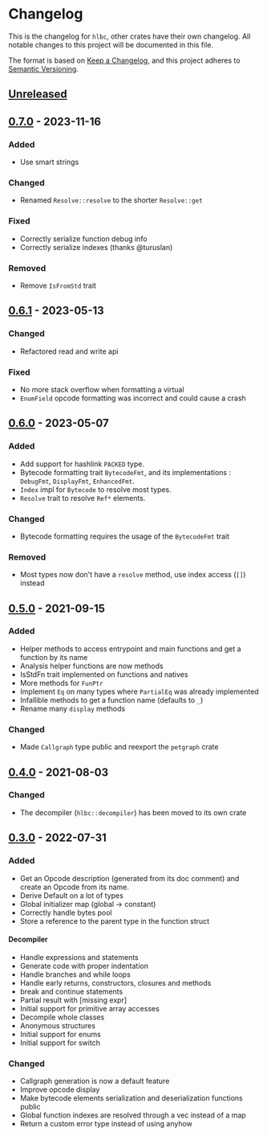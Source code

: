 # Changelog

This is the changelog for `hlbc`, other crates have their own changelog.
All notable changes to this project will be documented in this file.

The format is based on [Keep a Changelog](https://keepachangelog.com/en/1.0.0/),
and this project adheres to [Semantic Versioning](https://semver.org/spec/v2.0.0.html).

## [Unreleased](https://github.com/Gui-Yom/hlbc/compare/v0.7.0...HEAD)

## [0.7.0](https://github.com/Gui-Yom/hlbc/compare/v0.6.1...v0.7.0) - 2023-11-16

### Added

- Use smart strings

### Changed

- Renamed `Resolve::resolve` to the shorter `Resolve::get`

### Fixed

- Correctly serialize function debug info
- Correctly serialize indexes (thanks @turuslan)

### Removed

- Remove `IsFromStd` trait

## [0.6.1](https://github.com/Gui-Yom/hlbc/compare/v0.6.0...v0.6.1) - 2023-05-13

### Changed

- Refactored read and write api

### Fixed

- No more stack overflow when formatting a virtual
- `EnumField` opcode formatting was incorrect and could cause a crash

## [0.6.0](https://github.com/Gui-Yom/hlbc/compare/v0.5.0...v0.6.0) - 2023-05-07

### Added

- Add support for hashlink `PACKED` type.
- Bytecode formatting trait `BytecodeFmt`, and its implementations : `DebugFmt`, `DisplayFmt`, `EnhancedFmt`.
- `Index` impl for `Bytecode` to resolve most types.
- `Resolve` trait to resolve `Ref*` elements.

### Changed

- Bytecode formatting requires the usage of the `BytecodeFmt` trait

### Removed

- Most types now don't have a `resolve` method, use index access (`[]`) instead

## [0.5.0](https://github.com/Gui-Yom/hlbc/compare/v0.4.0...v0.5.0) - 2021-09-15

### Added

- Helper methods to access entrypoint and main functions and get a function by its name
- Analysis helper functions are now methods
- IsStdFn trait implemented on functions and natives
- More methods for `FunPtr`
- Implement `Eq` on many types where `PartialEq` was already implemented
- Infallible methods to get a function name (defaults to `_`)
- Rename many `display` methods

### Changed

- Made `Callgraph` type public and reexport the `petgraph` crate

## [0.4.0](https://github.com/Gui-Yom/hlbc/compare/v0.3.0...v0.4.0) - 2021-08-03

### Changed

- The decompiler (`hlbc::decompiler`) has been moved to its own crate

## [0.3.0](https://github.com/Gui-Yom/hlbc/compare/v0.2.0...v0.3.0) - 2022-07-31

### Added

- Get an Opcode description (generated from its doc comment) and create an Opcode from its name.
- Derive Default on a lot of types
- Global initializer map (global -> constant)
- Correctly handle bytes pool
- Store a reference to the parent type in the function struct

#### Decompiler

- Handle expressions and statements
- Generate code with proper indentation
- Handle branches and while loops
- Handle early returns, constructors, closures and methods
- break and continue statements
- Partial result with \[missing expr]
- Initial support for primitive array accesses
- Decompile whole classes
- Anonymous structures
- Initial support for enums
- Initial support for switch

### Changed

- Callgraph generation is now a default feature
- Improve opcode display
- Make bytecode elements serialization and deserialization functions public
- Global function indexes are resolved through a vec instead of a map
- Return a custom error type instead of using anyhow
